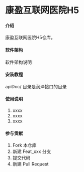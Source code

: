 # 康盈互联网医院H5

#### 介绍
康盈互联网医院H5仓库。

#### 软件架构
软件架构说明


#### 安装教程
apiDoc/ 目录是润泽接口的目录


#### 使用说明

1.  xxxx
2.  xxxx
3.  xxxx

#### 参与贡献

1.  Fork 本仓库
2.  新建 Feat_xxx 分支
3.  提交代码
4.  新建 Pull Request
